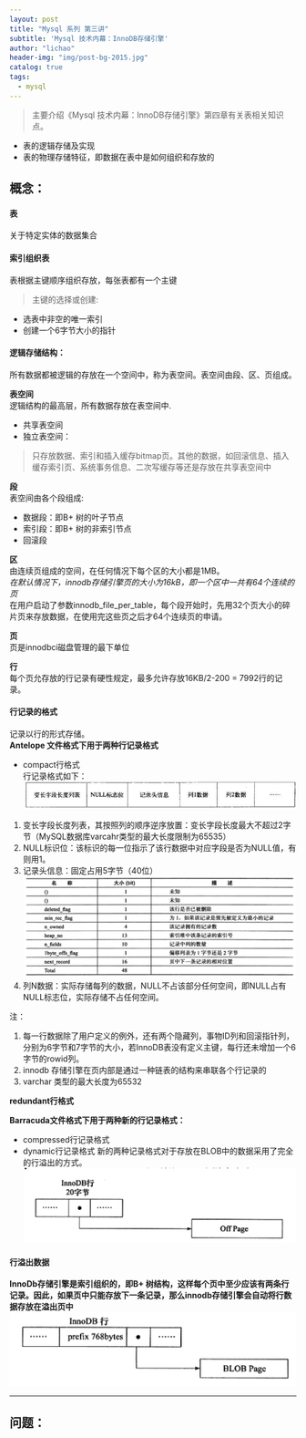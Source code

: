 ```yaml
---
layout: post
title: "Mysql 系列 第三讲"
subtitle: 'Mysql 技术内幕：InnoDB存储引擎'
author: "lichao"
header-img: "img/post-bg-2015.jpg"
catalog: true
tags:
  - mysql
---
```


> 主要介绍《Mysql 技术内幕：InnoDB存储引擎》第四章有关表相关知识点。
* 表的逻辑存储及实现
* 表的物理存储特征，即数据在表中是如何组织和存放的

## 概念：
#### 表
关于特定实体的数据集合
#### 索引组织表
表根据主键顺序组织存放，每张表都有一个主键     
>主键的选择或创建:      
* 选表中非空的唯一索引
* 创建一个6字节大小的指针   
#### 逻辑存储结构：    
所有数据都被逻辑的存放在一个空间中，称为表空间。表空间由段、区、页组成。    

**表空间**    
逻辑结构的最高层，所有数据存放在表空间中.

* 共享表空间 
* 独立表空间：    
>只存放数据、索引和插入缓存bitmap页。其他的数据，如回滚信息、插入缓存索引页、系统事务信息、二次写缓存等还是存放在共享表空间中

**段**       
表空间由各个段组成:
* 数据段：即B+ 树的叶子节点
* 索引段：即B+ 树的非索引节点
* 回滚段         

**区**    
由连续页组成的空间，在任何情况下每个区的大小都是1MB。    
*在默认情况下，innodb存储引擎页的大小为16kB，即一个区中一共有64个连续的页*    
在用户启动了参数innodb_file_per_table，每个段开始时，先用32个页大小的碎片页来存放数据，在使用完这些页之后才64个连续页的申请。    

**页**    
页是innodbci磁盘管理的最下单位   

**行**    
每个页允存放的行记录有硬性规定，最多允许存放16KB/2-200 = 7992行的记录。     
#### 行记录的格式    
记录以行的形式存储。    
**Antelope 文件格式下用于两种行记录格式**       
* compact行格式        
行记录格式如下：          
![存储概览](/img/mysql/compact.png)    
1. 变长字段长度列表，其按照列的顺序逆序放置：变长字段长度最大不超过2字节（MySQL数据库varcahr类型的最大长度限制为65535）   
2. NULL标识位：该标识的每一位指示了该行数据中对应字段是否为NULL值，有则用1。    
3. 记录头信息：固定占用5字节（40位）   
![存储概览](/img/mysql/header.png)    
4. 列N数据：实际存储每列的数据，NULL不占该部分任何空间，即NULL占有NULL标志位，实际存储不占任何空间。      

注： 
1. 每一行数据除了用户定义的例外，还有两个隐藏列，事物ID列和回滚指针列，分别为6字节和7字节的大小，若InnoDB表没有定义主键，每行还未增加一个6字节的rowid列。   
2. innodb 存储引擎在页内部是通过一种链表的结构来串联各个行记录的
3. varchar 类型的最大长度为65532

**redundant行格式**

**Barracuda文件格式下用于两种新的行记录格式：**     
* compressed行记录格式
* dynamic行记录格式
新的两种记录格式对于存放在BLOB中的数据采用了完全的行溢出的方式。
![存储概览](/img/mysql/barracuda.png)    

#### 行溢出数据    
**InnoDb存储引擎是索引组织的，即B+ 树结构，这样每个页中至少应该有两条行记录。因此，如果页中只能存放下一条记录，那么innodb存储引擎会自动将行数据存放在溢出页中**
![存储概览](/img/mysql/cache.png)    




---

## 问题：
